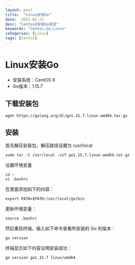 ```yaml
---
layout: post
title:  "Linux安装Go"
date:  2021-01-22
desc: "Centos8安装Go语言"
keywords: "Centos,Go,Linux"
categories: [Linux]
tags: [Centos]
---
```

# Linux安装Go

- 安装系统：CentOS 8
- Go版本：1.15.7

## 下载安装包

```shell
wget https://golang.org/dl/go1.15.7.linux-amd64.tar.gz
```

## 安装

首先解压安装包，解压路径设置为 /usr/local

```shell
sudo tar -C /usr/local -xzf go1.15.7.linux-amd64.tar.gz
```

设置环境变量

```shell
cd ~
vi .bashrc
```

在里面添加如下的内容：

```shell
export PATH=$PATH:/usr/local/go/bin
```

更新环境变量：

```shell
source .bashrc
```

然后重启终端，输入如下命令查看所安装的 Go 的版本：

```shell
go version
```

终端显示如下内容证明安装成功：

```shell
go version go1.15.7 linux/amd64
```

